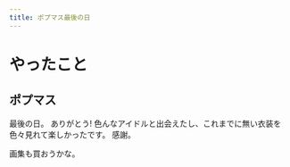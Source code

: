 ```yaml
---
title: ポプマス最後の日
---
```


# やったこと

## ポプマス

最後の日。
ありがとう!
色んなアイドルと出会えたし、これまでに無い衣装を色々見れて楽しかったです。
感謝。

画集も買おうかな。
